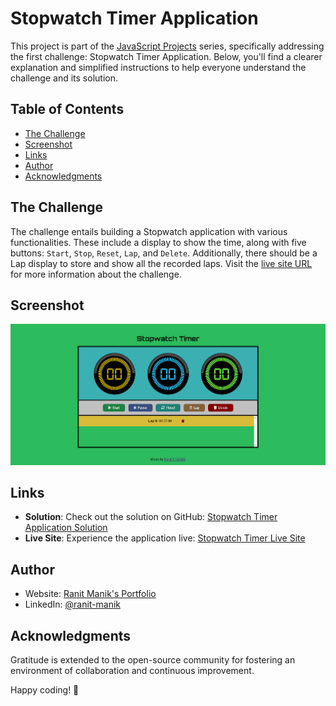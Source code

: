 # Stopwatch Timer Application

This project is part of the [JavaScript Projects](https://github.com/RanitManik/JavaScript-projects/) series,
specifically addressing the first challenge: Stopwatch Timer Application. Below, you'll find a clearer explanation and
simplified instructions to help everyone understand the challenge and its solution.

## Table of Contents

- [The Challenge](#the-challenge)
- [Screenshot](#screenshot)
- [Links](#links)
- [Author](#author)
- [Acknowledgments](#acknowledgments)

## The Challenge

The challenge entails building a Stopwatch application with various functionalities. These include a display to show the
time, along with five buttons: `Start`, `Stop`, `Reset`, `Lap`, and `Delete`. Additionally, there should be a Lap
display to store and show all the recorded laps.
Visit the [live site URL](https://ranitmanik.github.io/JavaScript-projects/01.%20Stopwatch%20Timer%20Application/index.html) for more information about the challenge.

## Screenshot

![Screenshot](Screen%20Shot.png)

## Links

- **Solution**:
  Check out the solution on
  GitHub: [Stopwatch Timer Application Solution](https://github.com/RanitManik/JavaScript-projects/tree/main/01.%20Stopwatch%20Timer%20Application)
- **Live Site**:
  Experience the application
  live: [Stopwatch Timer Live Site](https://ranitmanik.github.io/JavaScript-projects/01.%20Stopwatch%20Timer%20Application/index.html)

## Author

- Website: [Ranit Manik's Portfolio](https://ranitmanik.github.io/Portfolio-1.0)
- LinkedIn: [@ranit-manik](https://www.linkedin.com/in/ranit-manik/)

## Acknowledgments

Gratitude is extended to the open-source community for fostering an environment of collaboration and continuous
improvement.

Happy coding! 🚀